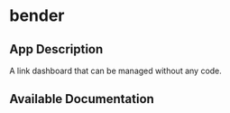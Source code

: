 # bender

## App Description

A link dashboard that can be managed without any code.

## Available Documentation

